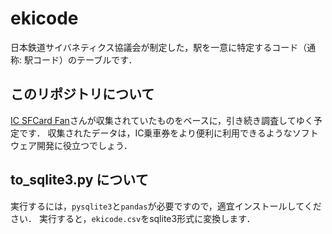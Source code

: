 # ekicode
日本鉄道サイバネティクス協議会が制定した，駅を一意に特定するコード（通称: 駅コード）のテーブルです．
## このリポジトリについて
[IC SFCard Fan](http://www014.upp.so-net.ne.jp/SFCardFan/)さんが収集されていたものをベースに，引き続き調査してゆく予定です．
収集されたデータは，IC乗車券をより便利に利用できるようなソフトウェア開発に役立つでしょう．
## to_sqlite3.py について
実行するには，`pysqlite3`と`pandas`が必要ですので，適宜インストールしてください．
実行すると，`ekicode.csv`をsqlite3形式に変換します．